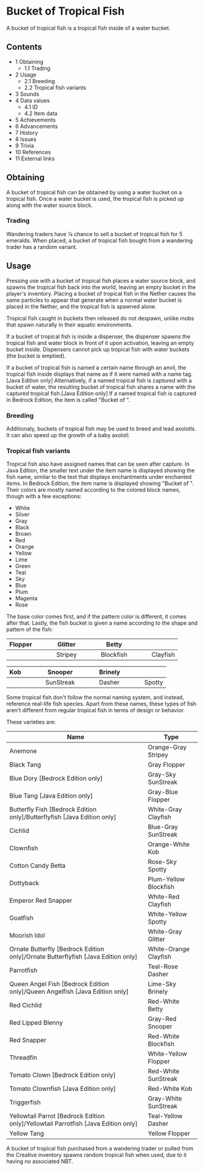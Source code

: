 # Bucket of Tropical Fish
A bucket of tropical fish is a tropical fish inside of a water bucket.

## Contents
- 1 Obtaining
	- 1.1 Trading
- 2 Usage
	- 2.1 Breeding
	- 2.2 Tropical fish variants
- 3 Sounds
- 4 Data values
	- 4.1 ID
	- 4.2 Item data
- 5 Achievements
- 6 Advancements
- 7 History
- 8 Issues
- 9 Trivia
- 10 References
- 11 External links

## Obtaining
A bucket of tropical fish can be obtained by using a water bucket on a tropical fish. Once a water bucket is used, the tropical fish is picked up along with the water source block.

### Trading
Wandering traders have 1⁄6 chance to sell a bucket of tropical fish for 5 emeralds. When placed, a bucket of tropical fish bought from a wandering trader has a random variant.

## Usage
Pressing use with a bucket of tropical fish places a water source block, and spawns the tropical fish back into the world, leaving an empty bucket in the player's inventory. Placing a bucket of tropical fish in the Nether causes the same particles to appear that generate when a normal water bucket is placed in the Nether, and the tropical fish is spawned alone.

Tropical fish caught in buckets then released do not despawn, unlike mobs that spawn naturally in their aquatic environments.

If a bucket of tropical fish is inside a dispenser, the dispenser spawns the tropical fish and water block in front of it upon activation, leaving an empty bucket inside. Dispensers cannot pick up tropical fish with water buckets (the bucket is emptied).

If a bucket of tropical fish is named a certain name through an anvil, the tropical fish inside displays that name as if it were named with a name tag.‌[Java Edition  only] Alternatively, if a named tropical fish is captured with a bucket of water, the resulting bucket of tropical fish shares a name with the captured tropical fish.‌[Java Edition  only] If a named tropical fish is captured in Bedrock Edition, the item is called "Bucket of <Name>".

### Breeding
Additionaly, buckets of tropical fish may be used to breed and lead axolotls. It can also speed up the growth of a baby axolotl.

### Tropical fish variants
Tropical fish also have assigned names that can be seen after capture. In Java Edition, the smaller text under the item name is displayed showing the fish name, similar to the text that displays enchantments under enchanted items. In Bedrock Edition, the item name is displayed showing "Bucket of <fish name>". Their colors are mostly named according to the colored block names, though with a few exceptions:

- White
- Silver
- Gray
- Black
- Brown
- Red
- Orange
- Yellow
- Lime
- Green
- Teal
- Sky
- Blue
- Plum
- Magenta
- Rose

The base color comes first, and if the pattern color is different, it comes after that. Lastly, the fish bucket is given a name according to the shape and pattern of the fish:

| Flopper |  |  |  | Glitter |  |  |  | Betty     |  |  |  |          |
|---------|--|--|--|---------|--|--|--|-----------|--|--|--|----------|
|         |  |  |  | Stripey |  |  |  | Blockfish |  |  |  | Clayfish |

| Kob |  |  |  | Snooper   |  |  |  | Brinely |  |  |  |        |
|-----|--|--|--|-----------|--|--|--|---------|--|--|--|--------|
|     |  |  |  | SunStreak |  |  |  | Dasher  |  |  |  | Spotty |

Some tropical fish don't follow the normal naming system, and instead, reference real-life fish species. Apart from these names, these types of fish aren't different from regular tropical fish in terms of design or behavior.

These varieties are:

| Name                                                                                   | Type                  |
|----------------------------------------------------------------------------------------|-----------------------|
| Anemone                                                                                | Orange-Gray Stripey   |
| Black Tang                                                                             | Gray Flopper          |
| Blue Dory ‌[Bedrock Edition  only]                                                     | Gray-Sky SunStreak    |
| Blue Tang ‌[Java Edition  only]                                                        | Gray-Blue Flopper     |
| Butterfly Fish ‌[Bedrock Edition  only]/Butterflyfish ‌[Java Edition  only]            | White-Gray Clayfish   |
| Cichlid                                                                                | Blue-Gray SunStreak   |
| Clownfish                                                                              | Orange-White Kob      |
| Cotton Candy Betta                                                                     | Rose-Sky Spotty       |
| Dottyback                                                                              | Plum-Yellow Blockfish |
| Emperor Red Snapper                                                                    | White-Red Clayfish    |
| Goatfish                                                                               | White-Yellow Spotty   |
| Moorish Idol                                                                           | White-Gray Glitter    |
| Ornate Butterfly ‌[Bedrock Edition  only]/Ornate Butterflyfish ‌[Java Edition  only]   | White-Orange Clayfish |
| Parrotfish                                                                             | Teal-Rose Dasher      |
| Queen Angel Fish ‌[Bedrock Edition  only]/Queen Angelfish ‌[Java Edition  only]        | Lime-Sky Brinely      |
| Red Cichlid                                                                            | Red-White Betty       |
| Red Lipped Blenny                                                                      | Gray-Red Snooper      |
| Red Snapper                                                                            | Red-White Blockfish   |
| Threadfin                                                                              | White-Yellow Flopper  |
| Tomato Clown ‌[Bedrock Edition  only]                                                  | Red-White SunStreak   |
| Tomato Clownfish ‌[Java Edition  only]                                                 | Red-White Kob         |
| Triggerfish                                                                            | Gray-White SunStreak  |
| Yellowtail Parrot ‌[Bedrock Edition  only]/Yellowtail Parrotfish ‌[Java Edition  only] | Teal-Yellow Dasher    |
| Yellow Tang                                                                            | Yellow Flopper        |


A bucket of tropical fish purchased from a wandering trader or pulled from the Creative inventory spawns random tropical fish when used, due to it having no associated NBT.

